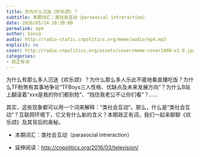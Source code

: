 ```yaml
---
title: 你为什么沉迷《欢乐颂》？
subtitle: 本期词汇：类社会互动（parasocial intreraction）
date: 2016/05/14 20:30:00
permalink: ep4
author: Sonia
audio: http://radio-static.cnpolitics.org/meme/audio/ep4.mp3
explicit: no
cover: http://radio.cnpolitics.org/assets/cover/meme-cover1400-v1.0.jpg
categories:
- 政正有词
---
```

为什么有那么多人沉迷《欢乐颂》？为什么那么多人乐此不疲地看直播吃饭？为什么TF粉煞有其事地争论“TFBoys三人性格、优缺点及未来发展方向”？为什么B站上翻滚着“xxx是我的你们都别抢”、“挡住我老公不让你们看”？……

其实，这些现象都可以用一个词来解释：“类社会互动”。那么，什么是“类社会互动”？互联网环境下，它又有什么新的含义？本期政正有词，我们一起来聊聊《欢乐颂》及其背后的奥秘。

- 本期词汇：类社会互动（parasocial intreraction）

- 延伸阅读：<http://cnpolitics.org/2016/03/television/>